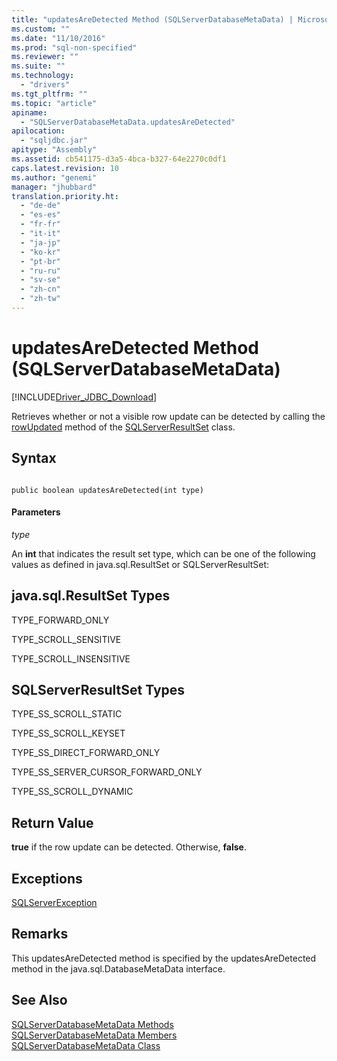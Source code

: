 ```yaml
---
title: "updatesAreDetected Method (SQLServerDatabaseMetaData) | Microsoft Docs"
ms.custom: ""
ms.date: "11/10/2016"
ms.prod: "sql-non-specified"
ms.reviewer: ""
ms.suite: ""
ms.technology: 
  - "drivers"
ms.tgt_pltfrm: ""
ms.topic: "article"
apiname: 
  - "SQLServerDatabaseMetaData.updatesAreDetected"
apilocation: 
  - "sqljdbc.jar"
apitype: "Assembly"
ms.assetid: cb541175-d3a5-4bca-b327-64e2270c0df1
caps.latest.revision: 10
ms.author: "genemi"
manager: "jhubbard"
translation.priority.ht: 
  - "de-de"
  - "es-es"
  - "fr-fr"
  - "it-it"
  - "ja-jp"
  - "ko-kr"
  - "pt-br"
  - "ru-ru"
  - "sv-se"
  - "zh-cn"
  - "zh-tw"
---
```

# updatesAreDetected Method (SQLServerDatabaseMetaData)
[!INCLUDE[Driver_JDBC_Download](../../../connect/jdbc/includes)]

  Retrieves whether or not a visible row update can be detected by calling the [rowUpdated](../../../connect/jdbc/reference/rowupdated-method--sqlserverresultset-.md) method of the [SQLServerResultSet](../../../connect/jdbc/reference/sqlserverresultset-class.md) class.  
  
## Syntax  
  
```  
  
public boolean updatesAreDetected(int type)  
```  
  
#### Parameters  
 *type*  
  
 An **int** that indicates the result set type, which can be one of the following values as defined in java.sql.ResultSet or SQLServerResultSet:  
  
## java.sql.ResultSet Types  
 TYPE_FORWARD_ONLY  
  
 TYPE_SCROLL_SENSITIVE  
  
 TYPE_SCROLL_INSENSITIVE  
  
## SQLServerResultSet Types  
 TYPE_SS_SCROLL_STATIC  
  
 TYPE_SS_SCROLL_KEYSET  
  
 TYPE_SS_DIRECT_FORWARD_ONLY  
  
 TYPE_SS_SERVER_CURSOR_FORWARD_ONLY  
  
 TYPE_SS_SCROLL_DYNAMIC  
  
## Return Value  
 **true** if the row update can be detected. Otherwise, **false**.  
  
## Exceptions  
 [SQLServerException](../../../connect/jdbc/reference/sqlserverexception-class.md)  
  
## Remarks  
 This updatesAreDetected method is specified by the updatesAreDetected method in the java.sql.DatabaseMetaData interface.  
  
## See Also  
 [SQLServerDatabaseMetaData Methods](../../../connect/jdbc/reference/sqlserverdatabasemetadata-methods.md)   
 [SQLServerDatabaseMetaData Members](../../../connect/jdbc/reference/sqlserverdatabasemetadata-members.md)   
 [SQLServerDatabaseMetaData Class](../../../connect/jdbc/reference/sqlserverdatabasemetadata-class.md)  
  
  
